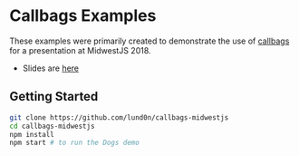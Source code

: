 # Callbags Examples

These examples were primarily created to demonstrate the use of [callbags](https://github.com/callbag/callbag) for a presentation at MidwestJS 2018.

- Slides are [here](https://docs.google.com/presentation/d/1cUmNfngWOfEbvVmc05xB1_73SA6R7qwpVKfTsr46xkI/edit?usp=sharing)

## Getting Started

```bash
git clone https://github.com/lund0n/callbags-midwestjs
cd callbags-midwestjs
npm install
npm start # to run the Dogs demo
```
